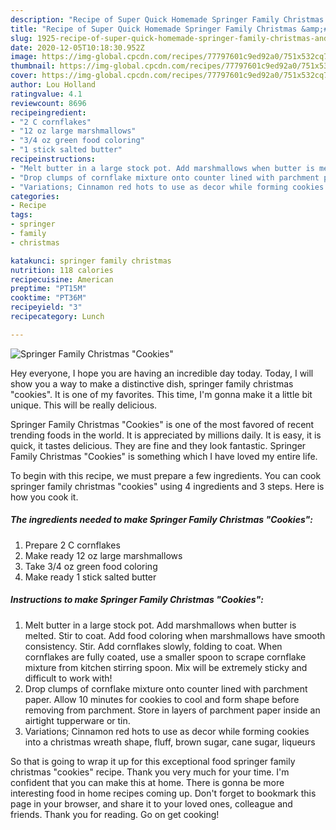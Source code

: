 ```yaml
---
description: "Recipe of Super Quick Homemade Springer Family Christmas &amp;#34;Cookies&amp;#34;"
title: "Recipe of Super Quick Homemade Springer Family Christmas &amp;#34;Cookies&amp;#34;"
slug: 1925-recipe-of-super-quick-homemade-springer-family-christmas-and-34-cookies-and-34
date: 2020-12-05T10:18:30.952Z
image: https://img-global.cpcdn.com/recipes/77797601c9ed92a0/751x532cq70/springer-family-christmas-cookies-recipe-main-photo.jpg
thumbnail: https://img-global.cpcdn.com/recipes/77797601c9ed92a0/751x532cq70/springer-family-christmas-cookies-recipe-main-photo.jpg
cover: https://img-global.cpcdn.com/recipes/77797601c9ed92a0/751x532cq70/springer-family-christmas-cookies-recipe-main-photo.jpg
author: Lou Holland
ratingvalue: 4.1
reviewcount: 8696
recipeingredient:
- "2 C cornflakes"
- "12 oz large marshmallows"
- "3/4 oz green food coloring"
- "1 stick salted butter"
recipeinstructions:
- "Melt butter in a large stock pot. Add marshmallows when butter is melted. Stir to coat. Add food coloring when marshmallows have smooth consistency. Stir. Add cornflakes slowly, folding to coat. When cornflakes are fully coated, use a smaller spoon to scrape cornflake mixture from kitchen stirring spoon. Mix will be extremely sticky and difficult to work with!"
- "Drop clumps of cornflake mixture onto counter lined with parchment paper. Allow 10 minutes for cookies to cool and form shape before removing from parchment. Store in layers of parchment paper inside an airtight tupperware or tin."
- "Variations; Cinnamon red hots to use as decor while forming cookies into a christmas wreath shape, fluff, brown sugar, cane sugar, liqueurs"
categories:
- Recipe
tags:
- springer
- family
- christmas

katakunci: springer family christmas 
nutrition: 118 calories
recipecuisine: American
preptime: "PT15M"
cooktime: "PT36M"
recipeyield: "3"
recipecategory: Lunch

---
```



![Springer Family Christmas &#34;Cookies&#34;](https://img-global.cpcdn.com/recipes/77797601c9ed92a0/751x532cq70/springer-family-christmas-cookies-recipe-main-photo.jpg)

Hey everyone, I hope you are having an incredible day today. Today, I will show you a way to make a distinctive dish, springer family christmas &#34;cookies&#34;. It is one of my favorites. This time, I'm gonna make it a little bit unique. This will be really delicious.



Springer Family Christmas &#34;Cookies&#34; is one of the most favored of recent trending foods in the world. It is appreciated by millions daily. It is easy, it is quick, it tastes delicious. They are fine and they look fantastic. Springer Family Christmas &#34;Cookies&#34; is something which I have loved my entire life.


To begin with this recipe, we must prepare a few ingredients. You can cook springer family christmas &#34;cookies&#34; using 4 ingredients and 3 steps. Here is how you cook it.

<!--inarticleads1-->

##### The ingredients needed to make Springer Family Christmas &#34;Cookies&#34;:

1. Prepare 2 C cornflakes
1. Make ready 12 oz large marshmallows
1. Take 3/4 oz green food coloring
1. Make ready 1 stick salted butter




<!--inarticleads2-->

##### Instructions to make Springer Family Christmas &#34;Cookies&#34;:

1. Melt butter in a large stock pot. Add marshmallows when butter is melted. Stir to coat. Add food coloring when marshmallows have smooth consistency. Stir. Add cornflakes slowly, folding to coat. When cornflakes are fully coated, use a smaller spoon to scrape cornflake mixture from kitchen stirring spoon. Mix will be extremely sticky and difficult to work with!
1. Drop clumps of cornflake mixture onto counter lined with parchment paper. Allow 10 minutes for cookies to cool and form shape before removing from parchment. Store in layers of parchment paper inside an airtight tupperware or tin.
1. Variations; Cinnamon red hots to use as decor while forming cookies into a christmas wreath shape, fluff, brown sugar, cane sugar, liqueurs




So that is going to wrap it up for this exceptional food springer family christmas &#34;cookies&#34; recipe. Thank you very much for your time. I'm confident that you can make this at home. There is gonna be more interesting food in home recipes coming up. Don't forget to bookmark this page in your browser, and share it to your loved ones, colleague and friends. Thank you for reading. Go on get cooking!
